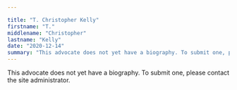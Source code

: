 ```yaml
---

title: "T. Christopher Kelly"
firstname: "T."
middlename: "Christopher"
lastname: "Kelly"
date: "2020-12-14"
summary: "This advocate does not yet have a biography. To submit one, please contact the site administrator."
---
```

This advocate does not yet have a biography. To submit one, please contact the site administrator.

